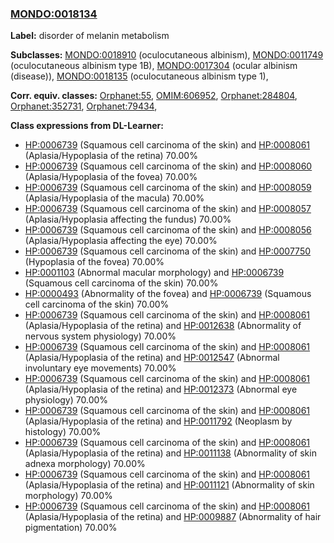
### [MONDO:0018134](http://purl.obolibrary.org/obo/MONDO_0018134)
**Label:** disorder of melanin metabolism

**Subclasses:** [MONDO:0018910](http://purl.obolibrary.org/obo/MONDO_0018910) (oculocutaneous albinism), [MONDO:0011749](http://purl.obolibrary.org/obo/MONDO_0011749) (oculocutaneous albinism type 1B), [MONDO:0017304](http://purl.obolibrary.org/obo/MONDO_0017304) (ocular albinism (disease)), [MONDO:0018135](http://purl.obolibrary.org/obo/MONDO_0018135) (oculocutaneous albinism type 1), 

**Corr. equiv. classes:** [Orphanet:55](http://www.orpha.net/ORDO/Orphanet_55), [OMIM:606952](http://purl.obolibrary.org/obo/OMIM_606952), [Orphanet:284804](http://www.orpha.net/ORDO/Orphanet_284804), [Orphanet:352731](http://www.orpha.net/ORDO/Orphanet_352731), [Orphanet:79434](http://www.orpha.net/ORDO/Orphanet_79434), 

**Class expressions from DL-Learner:**

- [HP:0006739](http://purl.obolibrary.org/obo/HP_0006739) (Squamous cell carcinoma of the skin) and [HP:0008061](http://purl.obolibrary.org/obo/HP_0008061) (Aplasia/Hypoplasia of the retina) 70.00%
- [HP:0006739](http://purl.obolibrary.org/obo/HP_0006739) (Squamous cell carcinoma of the skin) and [HP:0008060](http://purl.obolibrary.org/obo/HP_0008060) (Aplasia/Hypoplasia of the fovea) 70.00%
- [HP:0006739](http://purl.obolibrary.org/obo/HP_0006739) (Squamous cell carcinoma of the skin) and [HP:0008059](http://purl.obolibrary.org/obo/HP_0008059) (Aplasia/Hypoplasia of the macula) 70.00%
- [HP:0006739](http://purl.obolibrary.org/obo/HP_0006739) (Squamous cell carcinoma of the skin) and [HP:0008057](http://purl.obolibrary.org/obo/HP_0008057) (Aplasia/Hypoplasia affecting the fundus) 70.00%
- [HP:0006739](http://purl.obolibrary.org/obo/HP_0006739) (Squamous cell carcinoma of the skin) and [HP:0008056](http://purl.obolibrary.org/obo/HP_0008056) (Aplasia/Hypoplasia affecting the eye) 70.00%
- [HP:0006739](http://purl.obolibrary.org/obo/HP_0006739) (Squamous cell carcinoma of the skin) and [HP:0007750](http://purl.obolibrary.org/obo/HP_0007750) (Hypoplasia of the fovea) 70.00%
- [HP:0001103](http://purl.obolibrary.org/obo/HP_0001103) (Abnormal macular morphology) and [HP:0006739](http://purl.obolibrary.org/obo/HP_0006739) (Squamous cell carcinoma of the skin) 70.00%
- [HP:0000493](http://purl.obolibrary.org/obo/HP_0000493) (Abnormality of the fovea) and [HP:0006739](http://purl.obolibrary.org/obo/HP_0006739) (Squamous cell carcinoma of the skin) 70.00%
- [HP:0006739](http://purl.obolibrary.org/obo/HP_0006739) (Squamous cell carcinoma of the skin) and [HP:0008061](http://purl.obolibrary.org/obo/HP_0008061) (Aplasia/Hypoplasia of the retina) and [HP:0012638](http://purl.obolibrary.org/obo/HP_0012638) (Abnormality of nervous system physiology) 70.00%
- [HP:0006739](http://purl.obolibrary.org/obo/HP_0006739) (Squamous cell carcinoma of the skin) and [HP:0008061](http://purl.obolibrary.org/obo/HP_0008061) (Aplasia/Hypoplasia of the retina) and [HP:0012547](http://purl.obolibrary.org/obo/HP_0012547) (Abnormal involuntary eye movements) 70.00%
- [HP:0006739](http://purl.obolibrary.org/obo/HP_0006739) (Squamous cell carcinoma of the skin) and [HP:0008061](http://purl.obolibrary.org/obo/HP_0008061) (Aplasia/Hypoplasia of the retina) and [HP:0012373](http://purl.obolibrary.org/obo/HP_0012373) (Abnormal eye physiology) 70.00%
- [HP:0006739](http://purl.obolibrary.org/obo/HP_0006739) (Squamous cell carcinoma of the skin) and [HP:0008061](http://purl.obolibrary.org/obo/HP_0008061) (Aplasia/Hypoplasia of the retina) and [HP:0011792](http://purl.obolibrary.org/obo/HP_0011792) (Neoplasm by histology) 70.00%
- [HP:0006739](http://purl.obolibrary.org/obo/HP_0006739) (Squamous cell carcinoma of the skin) and [HP:0008061](http://purl.obolibrary.org/obo/HP_0008061) (Aplasia/Hypoplasia of the retina) and [HP:0011138](http://purl.obolibrary.org/obo/HP_0011138) (Abnormality of skin adnexa morphology) 70.00%
- [HP:0006739](http://purl.obolibrary.org/obo/HP_0006739) (Squamous cell carcinoma of the skin) and [HP:0008061](http://purl.obolibrary.org/obo/HP_0008061) (Aplasia/Hypoplasia of the retina) and [HP:0011121](http://purl.obolibrary.org/obo/HP_0011121) (Abnormality of skin morphology) 70.00%
- [HP:0006739](http://purl.obolibrary.org/obo/HP_0006739) (Squamous cell carcinoma of the skin) and [HP:0008061](http://purl.obolibrary.org/obo/HP_0008061) (Aplasia/Hypoplasia of the retina) and [HP:0009887](http://purl.obolibrary.org/obo/HP_0009887) (Abnormality of hair pigmentation) 70.00%


